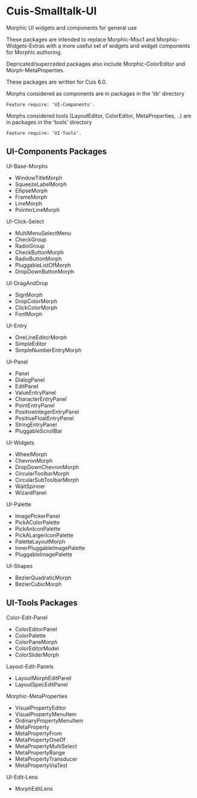 # Cuis-Smalltalk-UI
Morphic UI widgets and components for general use

These packages are intended to replace 
Morphic-Misc1 and Morphic-Widgets-Extras 
with a more useful set of 
widgets and widget components 
for Morphic authoring.

Depricated/superceded packages also include
Morphic-ColorEditor and Morph-MetaProperties.


These packages are written for Cuis 6.0.

Morphs considered as components are in packages in the 'lib' directory

```smalltalk
Feature require: 'UI-Components'.
```

Morphs considered tools (LayoutEditor, ColorEditor, MetaProperties, ..) are in packages in the 'tools' directory

```smalltalk
Feature require: 'UI-Tools'.
```

## UI-Components Packages

UI-Base-Morphs
- WindowTitleMorph
- SqueezeLabelMorph
- EllipseMorph
- FrameMorph
- LineMorph
- PointerLineMorph

UI-Click-Select
- MultiMenuSelectMenu
- CheckGroup
- RadioGroup
- CheckButtonMorph
- RadioButtonMorph
- PluggableListOfMorph
- DropDownButtonMorph

UI-DragAndDrop
- SignMorph
- DropColorMorph
- ClickColorMorph
- FontMorph

UI-Entry
- OneLineEditorMorph
- SimpleEditor
- SimpleNumberEntryMorph

UI-Panel
- Panel
- DialogPanel
- EditPanel
- ValueEntryPanel
- CharacterEntryPanel
- PointEntryPanel
- PositiveIntegerEntryPanel
- PositiveFloatEntryPanel
- StringEntryPanel
- PluggableScrollBar

UI-Widgets
- WheelMorph
- ChevronMorph
- DropDownChevronMorph
- CircularToolbarMorph
- CircularSubToolbarMorph
- WaitSpinner
- WizardPanel

UI-Palette
- ImagePickerPanel
- PickAColorPalette
- PickAnIconPalette
- PickALargerIconPalette
- PaletteLayoutMorph
- InnerPluggableImagePalette
- PluggableImagePalette

UI-Shapes
- BezierQuadraticMorph
- BezierCubicMorph

## UI-Tools Packages

Color-Edit-Panel
- ColorEditorPanel
- ColorPalette
- ColorPaneMorph
- ColorEditorModel
- ColorSliderMorph

Layout-Edit-Panels
- LayoutMorphEditPanel
- LayoutSpecEditPanel

Morphic-MetaProperties
- VisualPropertyEditor
- VisualPropertyMenuItem
- OrdinaryPropertyMenuItem
- MetaProperty
- MetaPropertyFrom
- MetaPropertyOneOf
- MetaPropertyMultiSelect
- MetaPropertyRange
- MetaPropertyTransducer
- MetaPropertyViaTest

UI-Edit-Lens
- MorphEditLens

